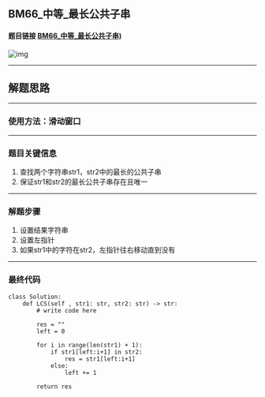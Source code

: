 ## BM66_中等_最长公共子串

#### 题目链接 [BM66_中等_最长公共子串)](https://www.nowcoder.com/practice/f33f5adc55f444baa0e0ca87ad8a6aac?tpId=295&tqId=991150&ru=/exam/oj&qru=/ta/format-top101/question-ranking&sourceUrl=%2Fexam%2Foj)

![img](https://i.ibb.co/PxDVB1S/20230719110222.png)

---
## 解题思路
---
### 使用方法：滑动窗口
---
### 题目关键信息
1. 查找两个字符串str1，str2中的最长的公共子串
2. 保证str1和str2的最长公共子串存在且唯一
---
### 解题步骤
1. 设置结果字符串
2. 设置左指针
3. 如果str1中的字符在str2，左指针往右移动直到没有
---

### 最终代码
```
class Solution:
    def LCS(self , str1: str, str2: str) -> str:
        # write code here

        res = ""
        left = 0
        
        for i in range(len(str1) + 1):
            if str1[left:i+1] in str2:
                res = str1[left:i+1]
            else:
                left += 1

        return res
```